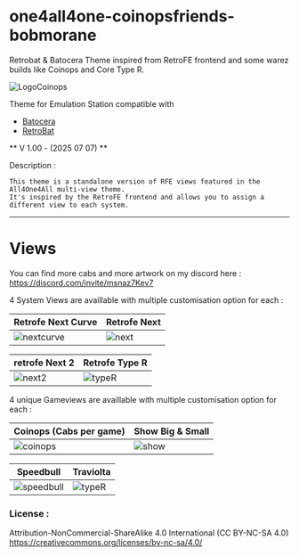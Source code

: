 # one4all4one-coinopsfriends-bobmorane
Retrobat & Batocera Theme inspired from RetroFE frontend and some warez builds like Coinops and Core Type R.

![LogoCoinops](https://github.com/user-attachments/assets/57d97ffd-5eea-436b-a10b-626367d5103c)

Theme for Emulation Station compatible with
- [Batocera](https://batocera.org/)
- [RetroBat](https://www.retrobat.org/)

** V 1.00 - (2025 07 07) ** 

Description :

    This theme is a standalone version of RFE views featured in the All4One4All multi-view theme.
    It's inspired by the RetroFE frontend and allows you to assign a different view to each system.

---  

# Views
You can find more cabs and more artwork on my discord here : https://discord.com/invite/msnaz7Kev7

4 System Views are availlable with multiple customisation option for each :

| Retrofe Next Curve  | Retrofe Next
| ------------- | ------------- |
| ![nextcurve](https://github.com/user-attachments/assets/27a4a575-48fa-4540-ae7b-19a1da716721)  | ![next](https://github.com/user-attachments/assets/9e57ae9a-df3e-4762-a8d3-a22bae0d49e2)  | 

| retrofe Next 2  | Retrofe Type R
| ------------- | ------------- |
| ![next2](https://github.com/user-attachments/assets/a47615b8-4462-4599-b49e-94137b57ab5d)  | ![typeR](https://github.com/user-attachments/assets/6d8abf11-6619-4524-89f1-c36363d15e74)  | 


4 unique Gameviews are availlable with multiple customisation option for each :

| Coinops (Cabs per game)  | Show Big & Small
| ------------- | ------------- |
| ![coinops](https://github.com/user-attachments/assets/05c6dc76-c83c-4e1f-947b-07760a782642)  | ![show](https://github.com/user-attachments/assets/47fe28d0-7585-4a9a-9885-1001525bf4ff)  | 

| Speedbull  | Traviolta
| ------------- | ------------- |
| ![speedbull](https://github.com/user-attachments/assets/b0481a96-ddc0-4b3e-9b25-e29e54a624df)  | ![typeR](https://github.com/user-attachments/assets/6d8abf11-6619-4524-89f1-c36363d15e74)  | 




### License :
Attribution-NonCommercial-ShareAlike 4.0 International (CC BY-NC-SA 4.0)  
https://creativecommons.org/licenses/by-nc-sa/4.0/
